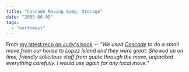 ```yaml
---
title: "Cascade Moving &amp; Storage"
date: "2005-06-05"
tags: 
  - "northwest"
---
```


From [my latest reco on Judy's book](http://members.judysbook.com/posts/content/review.aspx?ci=4017) -- _"We used [Cascade](http://www.cascademovinginc.com/index.html) to do a small move from our house to Lopez Island and they were great. Showed up on time, friendly solicitous staff from quote through the move, unpacked everything carefully. I would use again for any local move."_

